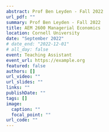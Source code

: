 ```yaml
---
abstract: Prof Ben Leyden - Fall 2022
url_pdf: ""
summary: Prof Ben Leyden - Fall 2022
title: AEM 2600 Managerial Economics
location: Cornell University
date: "September 2022"
# date_end: "2022-12-01"
# all_day: false
event: Teaching Assistant
event_url: https://example.org
featured: false
authors: []
url_video: ""
url_slides: ""
links: ""
publishDate: ""
tags: []
image:
  caption: ""
  focal_point: ""
url_code: ""
---
```

